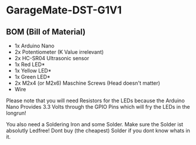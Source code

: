 # GarageMate-DST-G1V1
## BOM (Bill of Material)
- 1x Arduino Nano
- 2x Potentiometer (K Value irrelevant)
- 2x HC-SR04 Ultrasonic sensor
- 1x Red LED*
- 1x Yellow LED*
- 1x Green LED*
- 2x M2x4 (or M2x6) Maschine Screws (Head doesn't matter)
- Wire

Please note that you will need Resistors for the LEDs because the Arduino Nano Provides 3.3 Volts through the GPIO Pins which will fry the LEDs in the longrun!

You also need a Soldering Iron and some Solder. Make sure the Solder ist absolutly Ledfree! Dont buy (the cheapest) Solder if you dont know whats in it.

